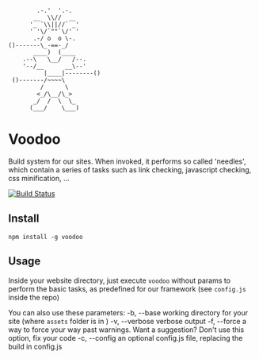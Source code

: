 
            .-.'  '.-.
           __  \\//  __
          '_ `\\||//` _'
          ' '\/`""`\/' '
           .-/ o  o \-.
    ()-------\_-==-_/
           ____)  (____
        .--\   \__/   /--.
        '--/__      __\--'
              |____|--------()
     ()-------/~~~~\
             /      \
            <_/\__/\_>
           _/  /  \  \_
          (___/    \___)

Voodoo
======

Build system for our sites. When invoked, it performs so called 'needles', which contain a series of tasks such as link checking, javascript checking, css minification, ...

[![Build Status](https://secure.travis-ci.org/proximitybbdo/voodoo.png)](http://travis-ci.org/proximitybbdo/voodoo)

Install
-------
`npm install -g voodoo`

Usage
-----
Inside your website directory, just execute `voodoo` without params to perform the basic tasks, as predefined for our framework (see `config.js` inside the repo)

You can also use these parameters:
      -b, --base <path>   working directory for your site (where `assets` folder is in )
      -v, --verbose       verbose output
      -f, --force         a way to force your way past warnings. Want a suggestion? Don't use this option, fix your code
      -c, --config        an optional config.js file, replacing the build in config.js
